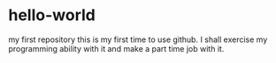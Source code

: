 # hello-world
my first repository
this is my first time to use github. I shall exercise my programming ability with it and make a part time job with it.
